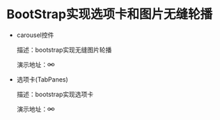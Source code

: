 # BootStrap实现选项卡和图片无缝轮播

- carousel控件

	描述：bootstrap实现无缝图片轮播

	演示地址：[![演示地址](./public/img/link.png)](https://haochn.github.io/demo/BootStrap/PicSwitch.html)

- 选项卡(TabPanes)

	描述：bootstrap实现选项卡

	演示地址：[![演示地址](../public/img/link.png)](https://haochn.github.io/demo/BootStrap/TabPanes.html)
